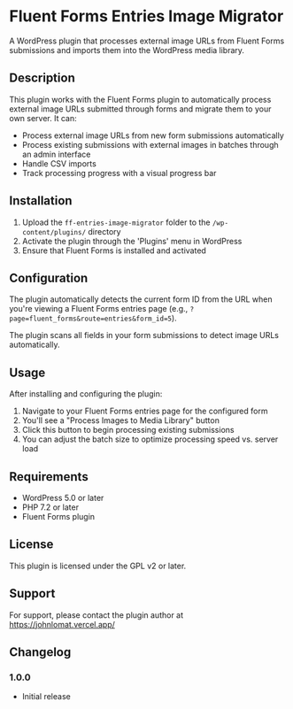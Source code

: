 # Fluent Forms Entries Image Migrator

A WordPress plugin that processes external image URLs from Fluent Forms submissions and imports them into the WordPress media library.

## Description

This plugin works with the Fluent Forms plugin to automatically process external image URLs submitted through forms and migrate them to your own server. It can:

- Process external image URLs from new form submissions automatically
- Process existing submissions with external images in batches through an admin interface
- Handle CSV imports
- Track processing progress with a visual progress bar

## Installation

1. Upload the `ff-entries-image-migrator` folder to the `/wp-content/plugins/` directory
2. Activate the plugin through the 'Plugins' menu in WordPress
3. Ensure that Fluent Forms is installed and activated

## Configuration

The plugin automatically detects the current form ID from the URL when you're viewing a Fluent Forms entries page (e.g., `?page=fluent_forms&route=entries&form_id=5`).

The plugin scans all fields in your form submissions to detect image URLs automatically.

## Usage

After installing and configuring the plugin:

1. Navigate to your Fluent Forms entries page for the configured form
2. You'll see a "Process Images to Media Library" button
3. Click this button to begin processing existing submissions
4. You can adjust the batch size to optimize processing speed vs. server load

## Requirements

- WordPress 5.0 or later
- PHP 7.2 or later
- Fluent Forms plugin

## License

This plugin is licensed under the GPL v2 or later.

## Support

For support, please contact the plugin author at https://johnlomat.vercel.app/

## Changelog

### 1.0.0
- Initial release
